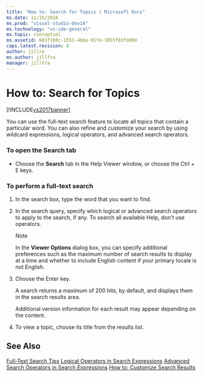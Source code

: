 ```yaml
---
title: "How to: Search for Topics | Microsoft Docs"
ms.date: 11/15/2016
ms.prod: "visual-studio-dev14"
ms.technology: "vs-ide-general"
ms.topic: conceptual
ms.assetid: 683f1b0c-1551-4bba-91fe-3855f03fdd69
caps.latest.revision: 8
author: jillre
ms.author: jillfra
manager: jillfra
---
```

# How to: Search for Topics
[!INCLUDE[vs2017banner](../includes/vs2017banner.md)]

You can use the full-text search feature to locate all topics that contain a particular word. You can also refine and customize your search by using wildcard expressions, logical operators, and advanced search operators.

### To open the Search tab

- Choose the **Search** tab in the Help Viewer window, or choose the Ctrl + E keys.

### To perform a full-text search

1. In the search box, type the word that you want to find.

2. In the search query, specify which logical or advanced search operators to apply to the search, if any. To search all available Help, don't use operators.

    > [!NOTE]
    > In the **Viewer Options** dialog box, you can specify additional preferences such as the maximum number of search results to display at a time and whether to include English content if your primary locale is not English.

3. Choose the Enter key.

     A search returns a maximum of 200 hits, by default, and displays them in the search results area.

     Additional version information for each result may appear depending on the content.

4. To view a topic, choose its title from the results list.

## See Also
 [Full-Text Search Tips](../ide/full-text-search-tips.md)
 [Logical Operators in Search Expressions](../ide/logical-operators-in-search-expressions.md)
 [Advanced Search Operators in Search Expressions](../ide/advanced-search-operators-in-search-expressions.md)
 [How to: Customize Search Results](../ide/how-to-customize-search-results.md)
